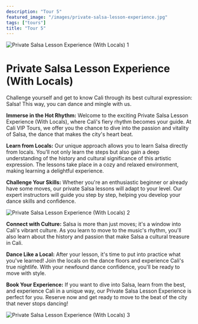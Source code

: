 ```yaml
---
description: "Tour 5"
featured_image: "/images/private-salsa-lesson-experience.jpg"
tags: ["tours"]
title: "Tour 5"
---
```

![Private Salsa Lesson Experience (With Locals) 1](/images/private-salsa-lesson.jpg)

# Private Salsa Lesson Experience (With Locals)

Challenge yourself and get to know Cali through its best cultural expression: Salsa! This way, you can dance and mingle with us.

**Immerse in the Hot Rhythm:** Welcome to the exciting Private Salsa Lesson Experience (With Locals), where Cali's fiery rhythm becomes your guide. At Cali VIP Tours, we offer you the chance to dive into the passion and vitality of Salsa, the dance that makes the city's heart beat.

**Learn from Locals:** Our unique approach allows you to learn Salsa directly from locals. You'll not only learn the steps but also gain a deep understanding of the history and cultural significance of this artistic expression. The lessons take place in a cozy and relaxed environment, making learning a delightful experience.

**Challenge Your Skills:** Whether you're an enthusiastic beginner or already have some moves, our private Salsa lessons will adapt to your level. Our expert instructors will guide you step by step, helping you develop your dance skills and confidence.

![Private Salsa Lesson Experience (With Locals) 2](/images/private-salsa-lesson-2.jpg)

**Connect with Culture:** Salsa is more than just moves; it's a window into Cali's vibrant culture. As you learn to move to the music's rhythm, you'll also learn about the history and passion that make Salsa a cultural treasure in Cali.

**Dance Like a Local:** After your lesson, it's time to put into practice what you've learned! Join the locals on the dance floors and experience Cali's true nightlife. With your newfound dance confidence, you'll be ready to move with style.

**Book Your Experience:** If you want to dive into Salsa, learn from the best, and experience Cali in a unique way, our Private Salsa Lesson Experience is perfect for you. Reserve now and get ready to move to the beat of the city that never stops dancing!

![Private Salsa Lesson Experience (With Locals) 3](/images/private-salsa-lesson-3.jpg)
